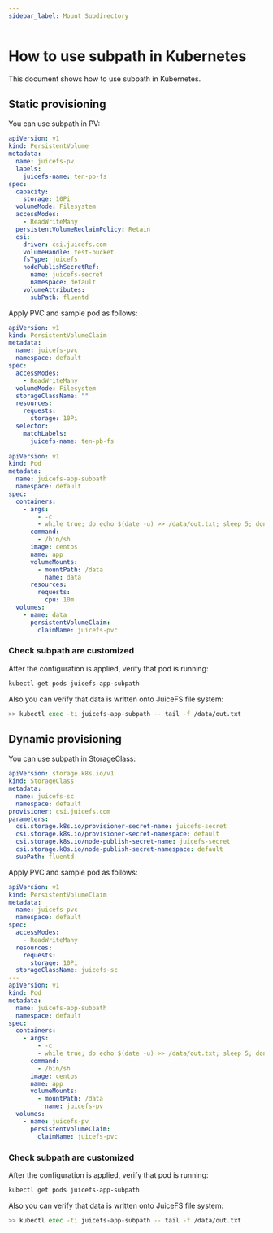 ```yaml
---
sidebar_label: Mount Subdirectory
---
```


# How to use subpath in Kubernetes

This document shows how to use subpath in Kubernetes.

## Static provisioning

You can use subpath in PV:

```yaml
apiVersion: v1
kind: PersistentVolume
metadata:
  name: juicefs-pv
  labels:
    juicefs-name: ten-pb-fs
spec:
  capacity:
    storage: 10Pi
  volumeMode: Filesystem
  accessModes:
    - ReadWriteMany
  persistentVolumeReclaimPolicy: Retain
  csi:
    driver: csi.juicefs.com
    volumeHandle: test-bucket
    fsType: juicefs
    nodePublishSecretRef:
      name: juicefs-secret
      namespace: default
    volumeAttributes:
      subPath: fluentd
```

Apply PVC and sample pod as follows:

```yaml
apiVersion: v1
kind: PersistentVolumeClaim
metadata:
  name: juicefs-pvc
  namespace: default
spec:
  accessModes:
    - ReadWriteMany
  volumeMode: Filesystem
  storageClassName: ""
  resources:
    requests:
      storage: 10Pi
  selector:
    matchLabels:
      juicefs-name: ten-pb-fs
---
apiVersion: v1
kind: Pod
metadata:
  name: juicefs-app-subpath
  namespace: default
spec:
  containers:
    - args:
        - -c
        - while true; do echo $(date -u) >> /data/out.txt; sleep 5; done
      command:
        - /bin/sh
      image: centos
      name: app
      volumeMounts:
        - mountPath: /data
          name: data
      resources:
        requests:
          cpu: 10m
  volumes:
    - name: data
      persistentVolumeClaim:
        claimName: juicefs-pvc
```

### Check subpath are customized

After the configuration is applied, verify that pod is running:

```sh
kubectl get pods juicefs-app-subpath
```

Also you can verify that data is written onto JuiceFS file system:

```sh
>> kubectl exec -ti juicefs-app-subpath -- tail -f /data/out.txt
```

## Dynamic provisioning

You can use subpath in StorageClass:

```yaml
apiVersion: storage.k8s.io/v1
kind: StorageClass
metadata:
  name: juicefs-sc
  namespace: default
provisioner: csi.juicefs.com
parameters:
  csi.storage.k8s.io/provisioner-secret-name: juicefs-secret
  csi.storage.k8s.io/provisioner-secret-namespace: default
  csi.storage.k8s.io/node-publish-secret-name: juicefs-secret
  csi.storage.k8s.io/node-publish-secret-namespace: default
  subPath: fluentd
```

Apply PVC and sample pod as follows:

```yaml
apiVersion: v1
kind: PersistentVolumeClaim
metadata:
  name: juicefs-pvc
  namespace: default
spec:
  accessModes:
    - ReadWriteMany
  resources:
    requests:
      storage: 10Pi
  storageClassName: juicefs-sc
---
apiVersion: v1
kind: Pod
metadata:
  name: juicefs-app-subpath
  namespace: default
spec:
  containers:
    - args:
        - -c
        - while true; do echo $(date -u) >> /data/out.txt; sleep 5; done
      command:
        - /bin/sh
      image: centos
      name: app
      volumeMounts:
        - mountPath: /data
          name: juicefs-pv
  volumes:
    - name: juicefs-pv
      persistentVolumeClaim:
        claimName: juicefs-pvc
```

### Check subpath are customized

After the configuration is applied, verify that pod is running:

```sh
kubectl get pods juicefs-app-subpath
```

Also you can verify that data is written onto JuiceFS file system:

```sh
>> kubectl exec -ti juicefs-app-subpath -- tail -f /data/out.txt
```

